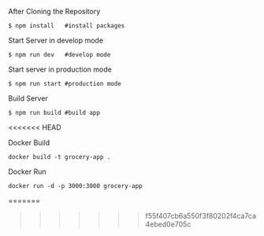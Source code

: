 After Cloning the Repository

```
$ npm install   #install packages
```

Start Server in develop mode

```
$ npm run dev   #develop mode
```

Start server in production mode

```
$ npm run start #production mode
```

Build Server

```
$ npm run build #build app
```
<<<<<<< HEAD

Docker Build

```
docker build -t grocery-app .
```

Docker Run

```
docker run -d -p 3000:3000 grocery-app
```
=======
>>>>>>> f55f407cb6a550f3f80202f4ca7ca4ebed0e705c
